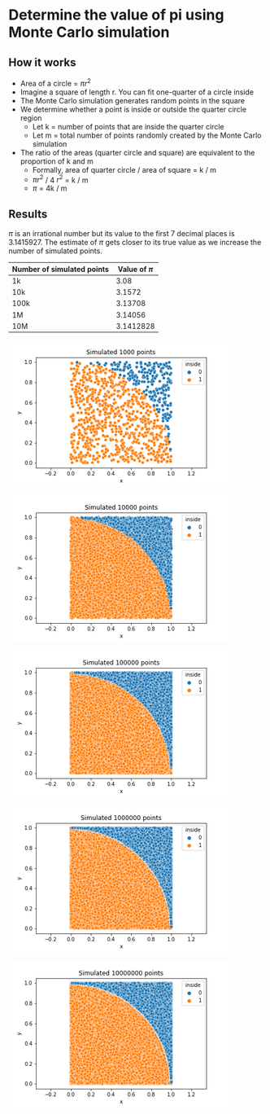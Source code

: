 # Determine the value of pi using Monte Carlo simulation

## How it works

* Area of a circle = $\pi r^{2}$
* Imagine a square of length r. You can fit one-quarter of a circle inside
* The Monte Carlo simulation generates random points in the square
* We determine whether a point is inside or outside the quarter circle region
  * Let k = number of points that are inside the quarter circle
  * Let m = total number of points randomly created by the Monte Carlo simulation
* The ratio of the areas (quarter circle and square) are equivalent to the proportion of k and m
  * Formally, area of quarter circle / area of square = k / m
  * $\pi r^{2}$ / 4 $r^{2}$ = k / m
  * $\pi$ = 4k / m

## Results

$\pi$ is an irrational number but its value to the first 7 decimal places is 3.1415927. The estimate of $\pi$ gets closer to its true value as we increase the number of simulated points.

| Number of simulated points  | Value of $\pi$  |
|-----------------------------|-----------------|
| 1k                          | 3.08            |
| 10k                         | 3.1572          |
| 100k                        | 3.13708         |
| 1M                          | 3.14056         |
| 10M                         | 3.1412828       |

![](images/pi_1000.png)

![](images/pi_10000.png)

![](images/pi_100000.png)

![](images/pi_1000000.png)

![](images/pi_10000000.png)